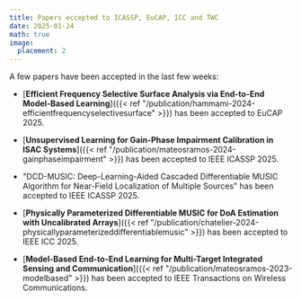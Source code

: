```yaml
---
title: Papers eccepted to ICASSP, EuCAP, ICC and TWC
date: 2025-01-24
math: true
image:
  placement: 2
---
```


A few papers have been accepted in the last few weeks:


- [**Efficient Frequency Selective Surface Analysis via End-to-End Model-Based Learning**]({{< ref "/publication/hammami-2024-efficientfrequencyselectivesurface" >}}) has been accepted to EuCAP 2025.

- [**Unsupervised Learning for Gain-Phase Impairment Calibration in ISAC Systems**]({{< ref "/publication/mateosramos-2024-gainphaseimpairment" >}}) has been accepted to IEEE ICASSP 2025.

- "DCD-MUSIC: Deep-Learning-Aided Cascaded Differentiable MUSIC Algorithm for Near-Field Localization of Multiple Sources" has been accepted to IEEE ICASSP 2025.

- [**Physically Parameterized Differentiable MUSIC for DoA Estimation with Uncalibrated Arrays**]({{< ref "/publication/chatelier-2024-physicallyparameterizeddifferentiablemusic" >}}) has been accepted to IEEE ICC 2025.

- [**Model-Based End-to-End Learning for Multi-Target Integrated Sensing and Communication**]({{< ref "/publication/mateosramos-2023-modelbased" >}}) has been accepted to IEEE Transactions on Wireless Communications.

